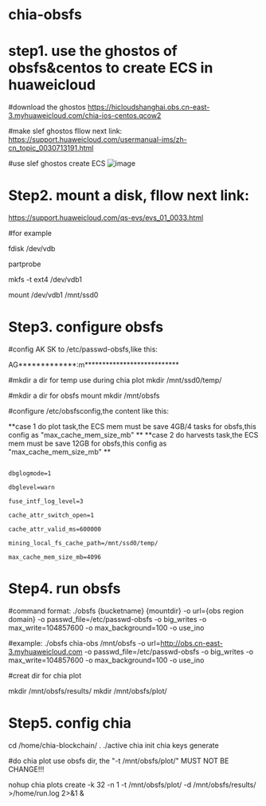 # chia-obsfs


# step1. use the ghostos of obsfs&centos to create ECS in huaweicloud

#download the ghostos
https://hicloudshanghai.obs.cn-east-3.myhuaweicloud.com/chia-ios-centos.qcow2

#make slef ghostos fllow next link:
https://support.huaweicloud.com/usermanual-ims/zh-cn_topic_0030713191.html

#use slef ghostos create ECS
![image](https://user-images.githubusercontent.com/32640053/116501938-bd7c9380-a8e4-11eb-8e7f-756a500c7ce0.png)


# Step2.  mount a disk, fllow next link:
https://support.huaweicloud.com/qs-evs/evs_01_0033.html

#for example

fdisk /dev/vdb

partprobe

mkfs -t ext4 /dev/vdb1

mount /dev/vdb1 /mnt/ssd0

# Step3. configure obsfs

#config AK SK to /etc/passwd-obsfs,like this:

AG*************:m***************************

#mkdir a dir for temp use during chia plot
mkdir /mnt/ssd0/temp/

#mkdir a dir for obsfs mount
mkdir /mnt/obsfs

#configure /etc/obsfsconfig,the content like this:

 **case 1 do plot task,the ECS mem must be save 4GB/4 tasks for obsfs,this config as "max_cache_mem_size_mb" **
 **case 2 do harvests task,the ECS mem must be save 12GB for obsfs,this config as "max_cache_mem_size_mb" **

```

dbglogmode=1

dbglevel=warn

fuse_intf_log_level=3

cache_attr_switch_open=1

cache_attr_valid_ms=600000

mining_local_fs_cache_path=/mnt/ssd0/temp/

max_cache_mem_size_mb=4096

```

# Step4. run obsfs
#command format:
./obsfs {bucketname} {mountdir} -o url={obs region domain} -o passwd_file=/etc/passwd-obsfs -o big_writes -o max_write=104857600 -o max_background=100 -o use_ino

#example:
./obsfs chia-obs /mnt/obsfs -o url=http://obs.cn-east-3.myhuaweicloud.com -o passwd_file=/etc/passwd-obsfs -o big_writes -o max_write=104857600 -o max_background=100 -o use_ino

#creat dir for chia plot

mkdir /mnt/obsfs/results/ 
mkdir /mnt/obsfs/plot/

# Step5. config chia 

cd /home/chia-blockchain/
. ./active
chia init
chia keys generate

#do chia plot use obsfs dir, the "-t /mnt/obsfs/plot/" MUST NOT BE CHANGE!!!

nohup chia plots create -k 32 -n 1 -t /mnt/obsfs/plot/ -d /mnt/obsfs/results/  >/home/run.log 2>&1 &


